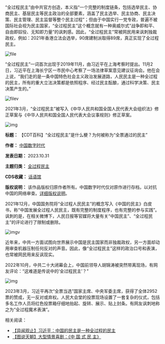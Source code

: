 
“全过程民主”由中共官方创造，本义指“一个完整的制度链条，包括选举民主、协商民主、基层民主等民主政治的全部要素，涵盖了民主选举、民主协商、民主决策、民主管理、民主监督等整个民主过程”；但由于中国实行一党专政，普遍不被国际社会视为民主国家，“全过程民主”这个概念就有一种奥威尔式“战争即和平、自由即奴役、无知即力量”的讽刺感。因此，“全过程民主”常被网民用来讽刺独裁政权，例如：2021年香港立法会选举，90席建制派取得89席，真正实现了全过程民主。


![file](https://chinadigitaltimes.net/chinese/files/2023/10/image-1698682273142.png)


“全过程民主”一词首次出现于2019年11月，由习近平在上海考察时提出。11月2日，习近平在上海长宁区一市民中心考察了一场法律草案意见建议征询会。他在会上说，“我们走的是一条中国特色社会主义政治发展道路，人民民主是一种全过程的民主，所有的重大立法决策都是依照程序、经过民主酝酿，通过科学决策、民主决策产生的。”


![filev](https://chinadigitaltimes.net/chinese/files/2023/10/image-1698682318627.png)


2021年3月，“全过程民主”被写入《中华人民共和国全国人民代表大会组织法》修正草案与《中华人民共和国全国人民代表大会议事规则》修正草案。


![img](https://chinadigitaltimes.net/chinese/files/2021/12/image-1638782717477.png)




**标题：** 【CDT百科】“全过程民主”是什么梗？为何被称为“全票通过的民主”  

**作者：** [中国数字时代](https://chinadigitaltimes.net/space/中国数字时代)  

**发表日期：** 2023.10.31  

**主题归类：** [全过程民主](https://chinadigitaltimes.net/space/全过程民主)  

**CDS收藏：** [话语馆](https://chinadigitaltimes.net/space/%E8%AF%9D%E8%AF%AD%E9%A6%86)  

**版权说明：** 该作品版权归原作者所有。中国数字时代仅对原作进行存档，以对抗中国的网络审查。[详细版权说明](https://chinadigitaltimes.net/chinese/copyright)。


2021年12月，中国国务院将“全过程人民民主”的概念写入《中国的民主》白皮书，称“中国发展全过程人民民主，既有完整的制度程序，也有完整的参与实践”。讽刺的是，在相关微博下，人民日报等官媒将大量有关“中国民主”、“全过程民主”的评论进行了限制或删除。


![imgv](https://chinadigitaltimes.net/chinese/files/2021/12/image-1638780268106.png)


近年来，中共一方面试图向世界展示中国是民主国家而非独裁政权，另一方面却动用审查机器压制任何反对的声音。因此，像“全过程民主”这样的政治口号和表演，也常被网民用来反讽现实。


2022年10月，中共二十大闭幕会上，中国前领导人胡锦涛被突然带离现场，有网友评论：“这难道是传说中的‘全过程民主’？”


![img](https://chinadigitaltimes.net/chinese/files/2022/10/image-1666421232396.png)


2023年3月，习近平再次“全票当选”国家主席、中央军委主席，获得了全体2952票的赞成，无一反对或弃权。人民大会堂的投票现场设置了一套复杂的仪式，包括多名工作人员将红色投票箱仔细地抬起、旋转、展示、贴上封条。有网友讽刺地称之为“全过程魔术表演”。



相关阅读：


* [【异闻观止】习近平：中国的民主是一种全过程的民主](https://chinadigitaltimes.net/chinese/621386.html)
* [【图说天朝】大型情景喜剧：《中 国 式 民 主》](https://chinadigitaltimes.net/chinese/674196.html)
